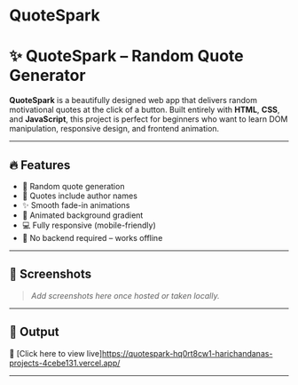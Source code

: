 # QuoteSpark
# ✨ QuoteSpark – Random Quote Generator

**QuoteSpark** is a beautifully designed web app that delivers random motivational quotes at the click of a button. Built entirely with **HTML**, **CSS**, and **JavaScript**, this project is perfect for beginners who want to learn DOM manipulation, responsive design, and frontend animation.

---

## 🔥 Features

- 🎯 Random quote generation
- 🧠 Quotes include author names
- ✨ Smooth fade-in animations
- 🌈 Animated background gradient
- 💻 Fully responsive (mobile-friendly)
- 💾 No backend required – works offline

---

## 📸 Screenshots

> _Add screenshots here once hosted or taken locally._

---

## 🚀 Output

🔗 [Click here to view live]https://quotespark-hq0rt8cw1-harichandanas-projects-4cebe131.vercel.app/

---


